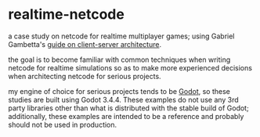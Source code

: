 # realtime-netcode
a case study on netcode for realtime multiplayer games; using Gabriel Gambetta's [guide on client-server architecture](https://www.gabrielgambetta.com/client-server-game-architecture.html).

the goal is to become familiar with common techniques when writing netcode for realtime simulations so as to make more experienced decisions when architecting netcode for serious projects.

my engine of choice for serious projects tends to be [Godot](https://godotengine.org), so these studies are built using Godot 3.4.4. These examples do not use any 3rd party libraries other than what is distributed with the stable build of Godot; additionally, these examples are intended to be a reference and probably should not be used in production.
